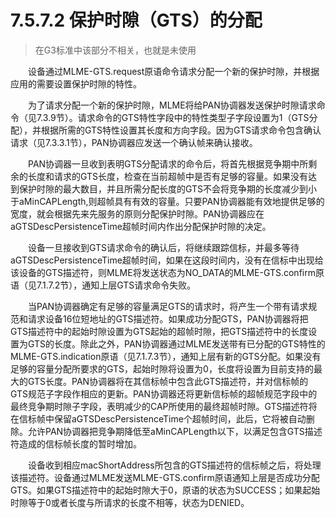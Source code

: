 # 7.5.7.2 保护时隙（GTS）的分配
>在G3标准中该部分不相关，也就是未使用

　　设备通过MLME-GTS.request原语命令请求分配一个新的保护时隙，并根据应用的需要设置保护时隙的特性。

　　为了请求分配一个新的保护时隙，MLME将给PAN协调器发送保护时隙请求命令（见7.3.9节）。请求命令的GTS特性字段中的特性类型子字段设置为1（GTS分配），并根据所需的GTS特性设置其长度和方向字段。因为GTS请求命令包含确认请求（见7.3.3.1节），PAN协调器应发送一个确认帧来确认接收。

　　PAN协调器一旦收到表明GTS分配请求的命令后，将首先根据竞争期中所剩余的长度和请求的GTS长度，检查在当前超帧中是否有足够的容量。如果没有达到保护时隙的最大数目，并且所需分配长度的GTS不会将竞争期的长度减少到小于aMinCAPLength,则超帧具有有效的容量。只要PAN协调器能有效地提供足够的宽度，就会根据先来先服务的原则分配保护时隙。PAN协调器应在aGTSDescPersistenceTime超帧时间内作出分配保护时隙的决定。

　　设备一旦接收到GTS请求命令的确认后，将继续跟踪信标，并最多等待aGTSDescPersistenceTime超帧时间，如果在这段时间内，没有在信标中出现给该设备的GTS描述符，则MLME将发送状态为NO_DATA的MLME-GTS.confirm原语（见7.1.7.2节），通知上层GTS请求命令失败。

　　当PAN协调器确定有足够的容量满足GTS的请求时，将产生一个带有请求规范和请求设备16位短地址的GTS描述符。如果成功分配GTS，PAN协调器将把GTS描述符中的起始时隙设置为GTS起始的超帧时隙，把GTS描述符中的长度设置为GTS的长度。除此之外，PAN协调器通过MLME发送带有已分配的GTS特性的MLME-GTS.indication原语（见7.1.7.3节），通知上层有新的GTS分配。如果没有足够的容量分配所要求的GTS，起始时隙将设置为0，长度将设置为目前支持的最大的GTS长度。PAN协调器将在其信标帧中包含此GTS描述符，并对信标帧的GTS规范子字段作相应的更新。PAN协调器还将更新信标帧的超帧规范字段中的最终竞争期时隙子字段，表明减少的CAP所使用的最终超帧时隙。GTS描述符将在信标帧中保留aGTSDescPersistenceTime个超帧时间，此后，它将被自动删除。允许PAN协调器把竞争期降低至aMinCAPLength以下，以满足包含GTS描述符造成的信标帧长度的暂时增加。

　　设备收到相应macShortAddress所包含的GTS描述符的信标帧之后，将处理该描述符。设备通过MLME发送MLME-GTS.confirm原语通知上层是否成功分配GTS。如果GTS描述符中的起始时隙大于0，原语的状态为SUCCESS；如果起始时隙等于0或者长度与所请求的长度不相等，状态为DENIED。
